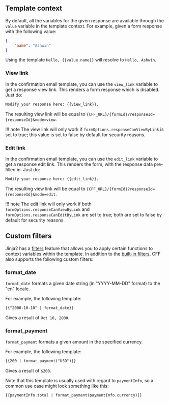 ## Template context

By default, all the variables for the given response are available through the `value` variable in the template context. For example, given a form response with the following value:

```json
{
    "name": "Ashwin"
}
```

Using the template `Hello, {{value.name}}` will resolve to `Hello, Ashwin`.

### View link

In the confirmation email template, you can use the `view_link` variable to get a response view link. This renders a form response which is disabled. Just do:

```html
Modify your response here: {{view_link}}.
```

The resulting view link will be equal to `{CFF_URL}/{formId}?responseId={responseId}&mode=view`.

!!! note
    The view link will only work if `formOptions.responseCanViewByLink` is set to true; this value is set to false by default for security reasons.

### Edit link

In the confirmation email template, you can use the `edit_link` variable to get a response edit link. This renders the form, with the response data pre-filled in. Just do:

```html
Modify your response here: {{edit_link}}.
```

The resulting view link will be equal to `{CFF_URL}/{formId}?responseId={responseId}&mode=edit`.

!!! note
    The edit link will only work if both `formOptions.responseCanViewByLink` and `formOptions.responseCanEditByLink` are set to true; both are set to false by default for security reasons.


<!-- TODO: document other custom variables -- such as id? -->

## Custom filters

Jinja2 has a [filters](https://jinja.palletsprojects.com/en/2.11.x/templates/#filters) feature that allows you to apply certain functions to context variables within the template. In addition to the [built-in filters](https://jinja.palletsprojects.com/en/2.11.x/templates/#builtin-filters), CFF also supports the following custom filters:

### format_date
`format_date` formats a given date string (in "YYYY-MM-DD" format) to the "en" locale.

For example, the following template:

```html
{{"2000-10-10" | format_date}}
```

Gives a result of `Oct 10, 2000`.

### format_payment
`format_payment` formats a given amount in the specified currency.

For example, the following template:

```html
{{200 | format_payment("USD")}}
```

Gives a result of `$200`.

Note that this template is usually used with regard to `paymentInfo`, so a common use case might look something like this:

```html
{{paymentInfo.total | format_payment(paymentInfo.currency)}}
```